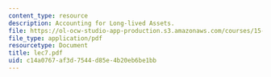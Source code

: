```yaml
---
content_type: resource
description: Accounting for Long-lived Assets.
file: https://ol-ocw-studio-app-production.s3.amazonaws.com/courses/15-515-financial-accounting-fall-2003/c14a0767af3d7544d85e4b20eb6be1bb_lec7.pdf
file_type: application/pdf
resourcetype: Document
title: lec7.pdf
uid: c14a0767-af3d-7544-d85e-4b20eb6be1bb
---
```


